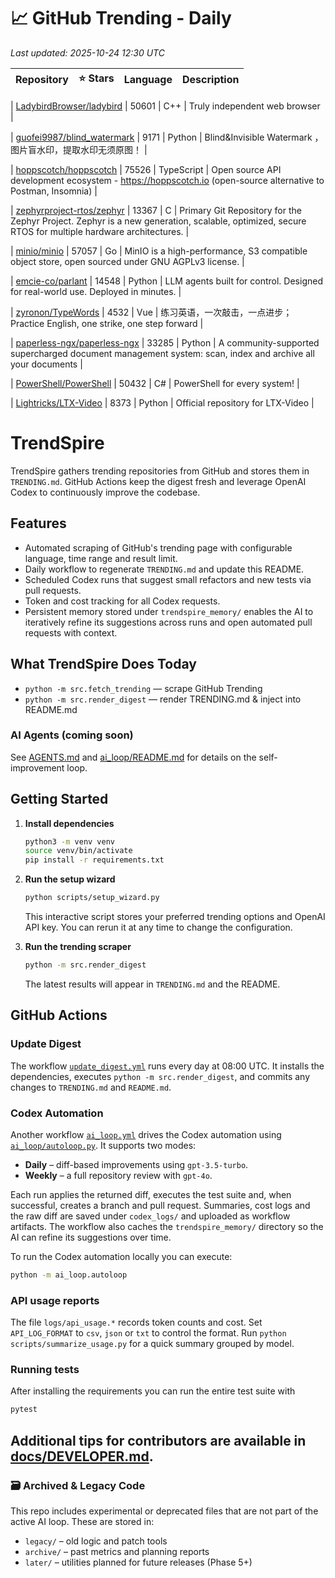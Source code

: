 <!-- TRENDING_START -->
# 📈 GitHub Trending - Daily

_Last updated: 2025-10-24 12:30 UTC_

| Repository | ⭐ Stars | Language | Description |
|------------|--------:|----------|-------------|

| [LadybirdBrowser/ladybird](https://github.com/LadybirdBrowser/ladybird) | 50601 | C++ | Truly independent web browser |

| [guofei9987/blind_watermark](https://github.com/guofei9987/blind_watermark) | 9171 | Python | Blind&Invisible Watermark ，图片盲水印，提取水印无须原图！ |

| [hoppscotch/hoppscotch](https://github.com/hoppscotch/hoppscotch) | 75526 | TypeScript | Open source API development ecosystem - https://hoppscotch.io (open-source alternative to Postman, Insomnia) |

| [zephyrproject-rtos/zephyr](https://github.com/zephyrproject-rtos/zephyr) | 13367 | C | Primary Git Repository for the Zephyr Project. Zephyr is a new generation, scalable, optimized, secure RTOS for multiple hardware architectures. |

| [minio/minio](https://github.com/minio/minio) | 57057 | Go | MinIO is a high-performance, S3 compatible object store, open sourced under GNU AGPLv3 license. |

| [emcie-co/parlant](https://github.com/emcie-co/parlant) | 14548 | Python | LLM agents built for control. Designed for real-world use. Deployed in minutes. |

| [zyronon/TypeWords](https://github.com/zyronon/TypeWords) | 4532 | Vue | 练习英语，一次敲击，一点进步；Practice English, one strike, one step forward |

| [paperless-ngx/paperless-ngx](https://github.com/paperless-ngx/paperless-ngx) | 33285 | Python | A community-supported supercharged document management system: scan, index and archive all your documents |

| [PowerShell/PowerShell](https://github.com/PowerShell/PowerShell) | 50432 | C# | PowerShell for every system! |

| [Lightricks/LTX-Video](https://github.com/Lightricks/LTX-Video) | 8373 | Python | Official repository for LTX-Video |
<!-- TRENDING_END -->

# TrendSpire

TrendSpire gathers trending repositories from GitHub and stores them in `TRENDING.md`. GitHub Actions keep the digest fresh and leverage OpenAI Codex to continuously improve the codebase.

## Features

- Automated scraping of GitHub's trending page with configurable language, time range and result limit.
- Daily workflow to regenerate `TRENDING.md` and update this README.
- Scheduled Codex runs that suggest small refactors and new tests via pull requests.
- Token and cost tracking for all Codex requests.
- Persistent memory stored under `trendspire_memory/` enables the AI to
  iteratively refine its suggestions across runs and open automated pull
  requests with context.

## What TrendSpire Does Today

- `python -m src.fetch_trending` — scrape GitHub Trending
- `python -m src.render_digest` — render TRENDING.md & inject into README.md

### AI Agents (coming soon)
See [AGENTS.md](./AGENTS.md) and [ai_loop/README.md](./ai_loop/README.md) for details on the self-improvement loop.

## Getting Started

1. **Install dependencies**
   ```bash
   python3 -m venv venv
   source venv/bin/activate
   pip install -r requirements.txt
   ```

2. **Run the setup wizard**
   ```bash
   python scripts/setup_wizard.py
   ```
   This interactive script stores your preferred trending options and OpenAI API key.
   You can rerun it at any time to change the configuration.

3. **Run the trending scraper**
   ```bash
   python -m src.render_digest
   ```
   The latest results will appear in `TRENDING.md` and the README.


## GitHub Actions

### Update Digest

The workflow [`update_digest.yml`](.github/workflows/update_digest.yml) runs every day at 08:00 UTC. It installs the dependencies, executes `python -m src.render_digest`, and commits any changes to `TRENDING.md` and `README.md`.

### Codex Automation

Another workflow [`ai_loop.yml`](.github/workflows/ai_loop.yml) drives the Codex automation using [`ai_loop/autoloop.py`](ai_loop/autoloop.py). It supports two modes:

- **Daily** – diff-based improvements using `gpt-3.5-turbo`.
- **Weekly** – a full repository review with `gpt-4o`.

Each run applies the returned diff, executes the test suite and, when successful, creates a branch and pull request. Summaries, cost logs and the raw diff are saved under `codex_logs/` and uploaded as workflow artifacts. The workflow also caches the `trendspire_memory/` directory so the AI can refine its suggestions over time.

To run the Codex automation locally you can execute:

```bash
python -m ai_loop.autoloop
```

### API usage reports

The file `logs/api_usage.*` records token counts and cost. Set `API_LOG_FORMAT`
to `csv`, `json` or `txt` to control the format. Run `python
scripts/summarize_usage.py` for a quick summary grouped by model.

### Running tests

After installing the requirements you can run the entire test suite with

```bash
pytest
```

Additional tips for contributors are available in
[docs/DEVELOPER.md](docs/DEVELOPER.md).
---

### 🗃 Archived & Legacy Code

This repo includes experimental or deprecated files that are not part of the active AI loop. These are stored in:

- `legacy/` – old logic and patch tools
- `archive/` – past metrics and planning reports
- `later/` – utilities planned for future releases (Phase 5+)
